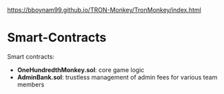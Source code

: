 https://bboynam99.github.io/TRON-Monkey/TronMonkey/index.html
# Smart-Contracts

Smart contracts:

- **OneHundredthMonkey.sol**: core game logic
- **AdminBank.sol**: trustless management of admin fees for various team members
